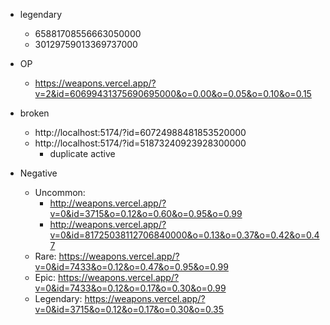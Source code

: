 - legendary
    - 65881708556663050000
    - 30129759013369737000

- OP
    - https://weapons.vercel.app/?v=2&id=60699431375690695000&o=0.00&o=0.05&o=0.10&o=0.15

- broken
    - http://localhost:5174/?id=60724988481853520000
    - http://localhost:5174/?id=51873240923928300000
        - duplicate active

- Negative
    - Uncommon: 
        - http://weapons.vercel.app/?v=0&id=3715&o=0.12&o=0.60&o=0.95&o=0.99
        - http://weapons.vercel.app/?v=0&id=81725038112706840000&o=0.13&o=0.37&o=0.42&o=0.47
    - Rare: https://weapons.vercel.app/?v=0&id=7433&o=0.12&o=0.47&o=0.95&o=0.99
    - Epic: https://weapons.vercel.app/?v=0&id=7433&o=0.12&o=0.17&o=0.30&o=0.99
    - Legendary: https://weapons.vercel.app/?v=0&id=3715&o=0.12&o=0.17&o=0.30&o=0.35